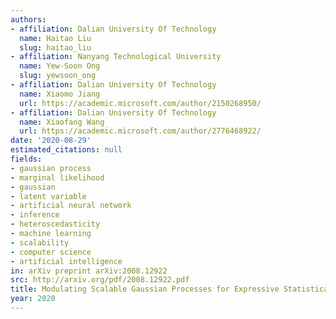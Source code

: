 ```yaml
---
authors:
- affiliation: Dalian University Of Technology
  name: Haitao Liu
  slug: haitao_liu
- affiliation: Nanyang Technological University
  name: Yew-Soon Ong
  slug: yewsoon_ong
- affiliation: Dalian University Of Technology
  name: Xiaomo Jiang
  url: https://academic.microsoft.com/author/2150268950/
- affiliation: Dalian University Of Technology
  name: Xiaofang Wang
  url: https://academic.microsoft.com/author/2776468922/
date: '2020-08-29'
estimated_citations: null
fields:
- gaussian process
- marginal likelihood
- gaussian
- latent variable
- artificial neural network
- inference
- heteroscedasticity
- machine learning
- scalability
- computer science
- artificial intelligence
in: arXiv preprint arXiv:2008.12922
src: http://arxiv.org/pdf/2008.12922.pdf
title: Modulating Scalable Gaussian Processes for Expressive Statistical Learning.
year: 2020
---
```

